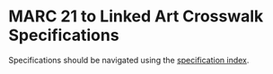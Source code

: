 # MARC 21 to Linked Art Crosswalk Specifications
Specifications should be navigated using the [specification index](https://git.yale.edu/Library-IT/linked-art-mapping/blob/main/specs/md/index.md). 
